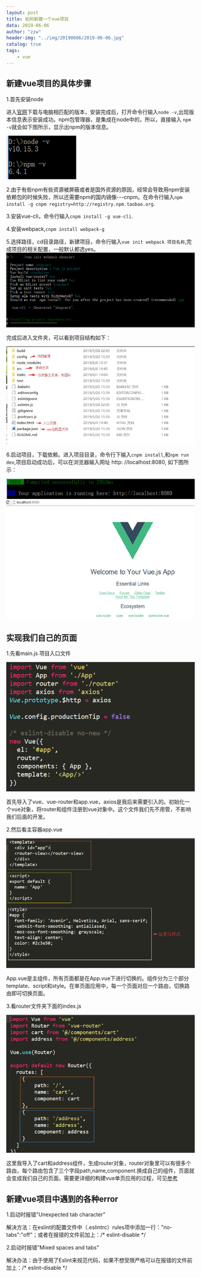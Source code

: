 ```yaml
---
layout: post
title: 如何新建一个vue项目
data: 2019-06-06
author: "zzw"
header-img: "../img/20190606/2019-06-06.jpg"
catalog: true
tags:
    - vue
---
```



## 新建vue项目的具体步骤

1.首先安装node

进入[官网](https://nodejs.org/en/download/current/)下载与电脑相匹配的版本，安装完成后，打开命令行输入` node -v `,出现版本信息表示安装成功。npm包管理器，是集成在node中的，所以，直接输入 ` npm -v `就会如下图所示，显示出npm的版本信息。

![img](/img/20190606/node-v.png)

2.由于有些npm有些资源被屏蔽或者是国外资源的原因，经常会导致用npm安装依赖包的时候失败，所以还需要npm的国内镜像---cnpm。在命令行输入` npm install -g cnpm registry=http://registry.npm.taobao.org `.

3.安装vue-cli，命令行输入` cnpm install -g vue-cli `.

4.安装webpack,` cnpm install webpack-g `

5.选择路径，cd目录路径，新建项目，命令行输入` vue init webpack 项目名称 `,完成项目的相关配置，一般默认都选yes。
![img](/img/20190606/start.png)

完成后进入文件夹，可以看到项目结构如下：

![img](/img/20190606/initialize.jpg)

6.启动项目，下载依赖。进入项目目录，命令行下输入` cnpm install `,和` npm run dev `,项目启动成功后，可以在浏览器输入网址 http: //localhost:8080, 如下图所示：

![img](/img/20190606/run.png)
![img](/img/20190606/browser.jpg)


## 实现我们自己的页面

1.先看main.js 项目入口文件

![img](/img/20190606/mainjs.png)

首先导入了vue、vue-router和app.vue，axios是我后来需要引入的。初始化一个vue对象，将router和组件注册到vue对象中。这个文件我们先不用管，不影响我们后面的开发。

2.然后看主容器app.vue

![img](/img/20190606/appvue.png)

App.vue是主组件，所有页面都是在App.vue下进行切换的。组件分为三个部分template、script和style。在单页面应用中，每一个页面对应一个路由，切换路由即可切换页面。

3.看router文件夹下面的index.js

![img](/img/20190606/indexjs.png)

这里我导入了cart和address组件，生成router对象，router对象里可以有很多个路由，每个路由包含了三个字段path,name,component.换成自己的组件，页面就会变成我们自己的页面。需要更详细的构建vue单页应用的过程，可见[参考](https://blog.csdn.net/zgh0711/article/details/78042677)

## 新建vue项目中遇到的各种error

1.启动时报错"Unexpected tab character"

解决方法：在eslint的配置文件中（.eslintrc）rules项中添加一行："no-tabs":"off"；或者在报错的文件前加上：/* eslint-disable */

2.启动时报错"Mixed spaces and tabs"

解决办法：由于使用了Eslint来规范代码，如果不想受限严格可以在报错的文件前加上：/* eslint-disable */

